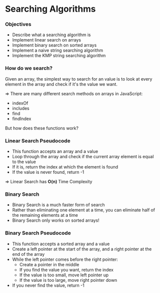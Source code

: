 # Searching Algorithms

### Objectives

- Describe what a searching algorithm is
- Implement linear search on arrays
- Implement binary search on sorted arrays
- Implement a naive string searching algorithm
- Implement the KMP string searching algorithm

### How do we search?

Given an array, the simplest way to search for an value is to look at every element in the array and check if it's the value we want.

=> There are many different search methods on arrays in JavaScript:

- indexOf
- includes
- find
- findIndex

But how does these functions work?

### Linear Search Pseudocode

- This function accepts an array and a value
- Loop through the array and check if the current array element is equal to the value
- If it is, return the index at which the element is found
- If the value is never found, return -1

=> Linear Search has **O(n)** Time Complexity

### Binary Search

- Binary Search is a much faster form of search
- Rather than eliminating one element at a time, you can eliminate half of the remaining elements at a time
- Binary Search only works on sorted arrays! 

### Binary Search Pseudocode

- This function accepts a sorted array and a value
- Create a left pointer at the start of the array, and a right pointer at the end of the array
- While the left pointer comes before the right pointer:
  - Create a pointer in the middle
  - If you find the value you want, return the index
  - If the value is too small, move left pointer up
  - If the value is too large, move right pointer down
- If you never find the value, return -1

